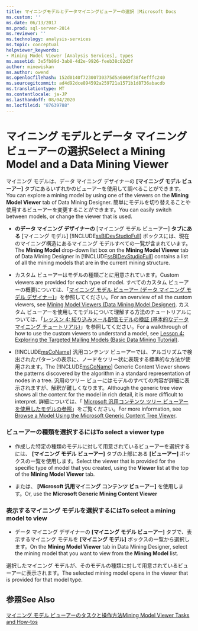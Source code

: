 ```yaml
---
title: マイニングモデルとデータマイニングビューアーの選択 |Microsoft Docs
ms.custom: ''
ms.date: 06/13/2017
ms.prod: sql-server-2014
ms.reviewer: ''
ms.technology: analysis-services
ms.topic: conceptual
helpviewer_keywords:
- Mining Model Viewer [Analysis Services], types
ms.assetid: 3e5fb89d-3ab8-4d2e-9926-feeb38c02d3f
author: minewiskan
ms.author: owend
ms.openlocfilehash: 152d0140f72300730375d5a6069f38f4efffc240
ms.sourcegitcommit: ad4d92dce894592a259721a1571b1d8736abacdb
ms.translationtype: MT
ms.contentlocale: ja-JP
ms.lasthandoff: 08/04/2020
ms.locfileid: "87639788"
---
```

# <a name="select-a-mining-model-and-a-data-mining-viewer"></a><span data-ttu-id="67263-102">マイニング モデルとデータ マイニング ビューアーの選択</span><span class="sxs-lookup"><span data-stu-id="67263-102">Select a Mining Model and a Data Mining Viewer</span></span>
  <span data-ttu-id="67263-103">マイニング モデルは、データ マイニング デザイナーの **[マイニング モデル ビューアー]** タブにあるいずれかのビューアーを使用して調べることができます。</span><span class="sxs-lookup"><span data-stu-id="67263-103">You can explore a mining model by using one of the viewers on the **Mining Model Viewer** tab of Data Mining Designer.</span></span> <span data-ttu-id="67263-104">簡単にモデルを切り替えることや使用するビューアーを変更することができます。</span><span class="sxs-lookup"><span data-stu-id="67263-104">You can easily switch between models, or change the viewer that is used.</span></span>  
  
-   <span data-ttu-id="67263-105">**のデータ マイニング デザイナーの** [マイニング モデル ビューアー] **タブにある** [マイニング モデル] [!INCLUDE[ssBIDevStudioFull](../../includes/ssbidevstudiofull-md.md)] ボックスには、現在のマイニング構造にあるマイニング モデルすべての一覧が含まれています。</span><span class="sxs-lookup"><span data-stu-id="67263-105">The **Mining Model** drop-down list box on the **Mining Model Viewer** tab of Data Mining Designer in [!INCLUDE[ssBIDevStudioFull](../../includes/ssbidevstudiofull-md.md)] contains a list of all the mining models that are in the current mining structure.</span></span>  
  
-   <span data-ttu-id="67263-106">カスタム ビューアーはモデルの種類ごとに用意されています。</span><span class="sxs-lookup"><span data-stu-id="67263-106">Custom viewers are provided for each type of model.</span></span> <span data-ttu-id="67263-107">すべてのカスタム ビューアーの概要については、「[マイニング モデル ビューアー (データ マイニング モデル デザイナー)](../mining-model-viewers-data-mining-model-designer.md)」を参照してください。</span><span class="sxs-lookup"><span data-stu-id="67263-107">For an overview of all the custom viewers, see [Mining Model Viewers &#40;Data Mining Model Designer&#41;](../mining-model-viewers-data-mining-model-designer.md).</span></span> <span data-ttu-id="67263-108">カスタム ビューアーを使用してモデルについて理解する方法のチュートリアルについては、「[レッスン 4: 絞り込みメール配信モデルの検証 (基本的なデータ マイニング チュートリアル)](../../tutorials/lesson-4-exploring-the-targeted-mailing-models-basic-data-mining-tutorial.md)」を参照してください。</span><span class="sxs-lookup"><span data-stu-id="67263-108">For a walkthrough of how to use the custom viewers to understand a model, see [Lesson 4: Exploring the Targeted Mailing Models &#40;Basic Data Mining Tutorial&#41;](../../tutorials/lesson-4-exploring-the-targeted-mailing-models-basic-data-mining-tutorial.md).</span></span>  
  
-   <span data-ttu-id="67263-109">[!INCLUDE[msCoName](../../includes/msconame-md.md)] 汎用コンテンツ ビューアーでは、アルゴリズムで検出されたパターンの表示に、ノードをツリー状に表現する標準的な方法が使用されます。</span><span class="sxs-lookup"><span data-stu-id="67263-109">The [!INCLUDE[msCoName](../../includes/msconame-md.md)] Generic Content Viewer shows the patterns discovered by the algorithm in a standard representation of nodes in a tree.</span></span> <span data-ttu-id="67263-110">汎用のツリー ビューにはモデルのすべての内容が詳細に表示されますが、解釈が難しくなります。</span><span class="sxs-lookup"><span data-stu-id="67263-110">Although the generic tree view shows all the content for the model in rich detail, it is more difficult to interpret.</span></span> <span data-ttu-id="67263-111">詳細については、「 [Microsoft 汎用コンテンツ ツリー ビューアーを使用したモデルの参照](browse-a-model-using-the-microsoft-generic-content-tree-viewer.md)」をご覧ください。</span><span class="sxs-lookup"><span data-stu-id="67263-111">For more information, see [Browse a Model Using the Microsoft Generic Content Tree Viewer](browse-a-model-using-the-microsoft-generic-content-tree-viewer.md).</span></span>  
  
### <a name="to-select-a-viewer-type"></a><span data-ttu-id="67263-112">ビューアーの種類を選択するには</span><span class="sxs-lookup"><span data-stu-id="67263-112">To select a viewer type</span></span>  
  
-   <span data-ttu-id="67263-113">作成した特定の種類のモデルに対して用意されているビューアーを選択するには、 **[マイニング モデル ビューアー]** タブの上部にある **[ビューアー]** ボックスの一覧を使用します。</span><span class="sxs-lookup"><span data-stu-id="67263-113">Select the viewer that is provided for the specific type of model that you created, using the **Viewer** list at the top of the **Mining Model Viewer** tab.</span></span>  
  
-   <span data-ttu-id="67263-114">または、 **[Microsoft 汎用マイニング コンテンツ ビューアー]** を使用します。</span><span class="sxs-lookup"><span data-stu-id="67263-114">Or, use the **Microsoft Generic Mining Content Viewer**</span></span>  
  
### <a name="to-select-a-mining-model-to-view"></a><span data-ttu-id="67263-115">表示するマイニング モデルを選択するには</span><span class="sxs-lookup"><span data-stu-id="67263-115">To select a mining model to view</span></span>  
  
-   <span data-ttu-id="67263-116">データ マイニング デザイナーの **[マイニング モデル ビューアー]** タブで、表示するマイニング モデルを **[マイニング モデル]** ボックスの一覧から選択します。</span><span class="sxs-lookup"><span data-stu-id="67263-116">On the **Mining Model Viewer** tab in Data Mining Designer, select the mining model that you want to view from the **Mining Model** list.</span></span>  
  
 <span data-ttu-id="67263-117">選択したマイニング モデルが、そのモデルの種類に対して用意されているビューアーに表示されます。</span><span class="sxs-lookup"><span data-stu-id="67263-117">The selected mining model opens in the viewer that is provided for that model type.</span></span>  
  
## <a name="see-also"></a><span data-ttu-id="67263-118">参照</span><span class="sxs-lookup"><span data-stu-id="67263-118">See Also</span></span>  
 [<span data-ttu-id="67263-119">マイニング モデル ビューアーのタスクと操作方法</span><span class="sxs-lookup"><span data-stu-id="67263-119">Mining Model Viewer Tasks and How-tos</span></span>](mining-model-viewer-tasks-and-how-tos.md)  
  
  
